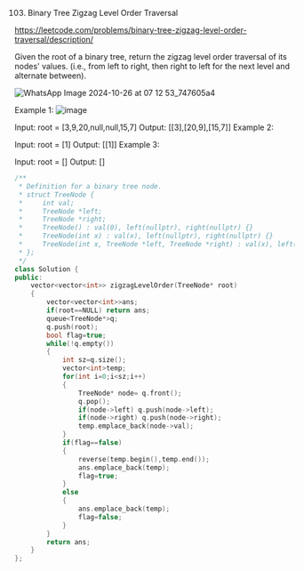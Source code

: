 103. Binary Tree Zigzag Level Order Traversal

https://leetcode.com/problems/binary-tree-zigzag-level-order-traversal/description/

Given the root of a binary tree, return the zigzag level order traversal of its nodes' values. (i.e., from left to right, then right to left for the next level and alternate between).

 
![WhatsApp Image 2024-10-26 at 07 12 53_747605a4](https://github.com/user-attachments/assets/9ca82bf0-b112-4665-99bb-faaa13a81199)


Example 1:
![image](https://github.com/user-attachments/assets/7ef6723e-67e6-4aa6-a876-49676707617c)


Input: root = [3,9,20,null,null,15,7]
Output: [[3],[20,9],[15,7]]
Example 2:

Input: root = [1]
Output: [[1]]
Example 3:

Input: root = []
Output: []


```cpp
/**
 * Definition for a binary tree node.
 * struct TreeNode {
 *     int val;
 *     TreeNode *left;
 *     TreeNode *right;
 *     TreeNode() : val(0), left(nullptr), right(nullptr) {}
 *     TreeNode(int x) : val(x), left(nullptr), right(nullptr) {}
 *     TreeNode(int x, TreeNode *left, TreeNode *right) : val(x), left(left), right(right) {}
 * };
 */
class Solution {
public:
    vector<vector<int>> zigzagLevelOrder(TreeNode* root) 
    {
        vector<vector<int>>ans;
        if(root==NULL) return ans;
        queue<TreeNode*>q;
        q.push(root);
        bool flag=true;
        while(!q.empty())
        {
            int sz=q.size();
            vector<int>temp;
            for(int i=0;i<sz;i++)
            {
                TreeNode* node= q.front();
                q.pop();
                if(node->left) q.push(node->left);
                if(node->right) q.push(node->right);
                temp.emplace_back(node->val);
            }
            if(flag==false)
            {
                reverse(temp.begin(),temp.end());
                ans.emplace_back(temp);
                flag=true;
            }
            else
            {
                ans.emplace_back(temp);
                flag=false;
            }
        }
        return ans;
    }
};

```
